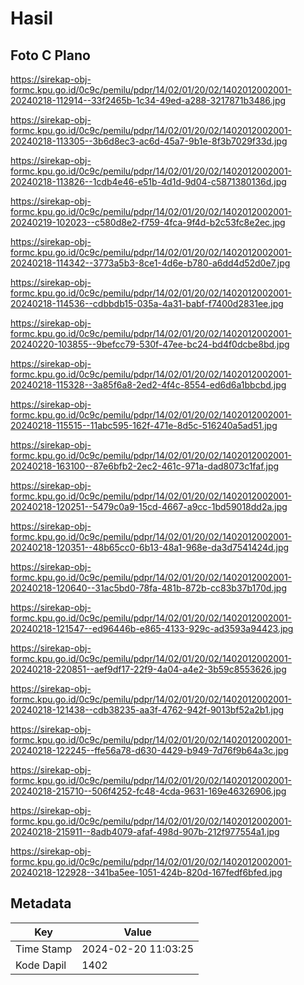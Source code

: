# Hasil

## Foto C Plano

https://sirekap-obj-formc.kpu.go.id/0c9c/pemilu/pdpr/14/02/01/20/02/1402012002001-20240218-112914--33f2465b-1c34-49ed-a288-3217871b3486.jpg

https://sirekap-obj-formc.kpu.go.id/0c9c/pemilu/pdpr/14/02/01/20/02/1402012002001-20240218-113305--3b6d8ec3-ac6d-45a7-9b1e-8f3b7029f33d.jpg

https://sirekap-obj-formc.kpu.go.id/0c9c/pemilu/pdpr/14/02/01/20/02/1402012002001-20240218-113826--1cdb4e46-e51b-4d1d-9d04-c5871380136d.jpg

https://sirekap-obj-formc.kpu.go.id/0c9c/pemilu/pdpr/14/02/01/20/02/1402012002001-20240219-102023--c580d8e2-f759-4fca-9f4d-b2c53fc8e2ec.jpg

https://sirekap-obj-formc.kpu.go.id/0c9c/pemilu/pdpr/14/02/01/20/02/1402012002001-20240218-114342--3773a5b3-8ce1-4d6e-b780-a6dd4d52d0e7.jpg

https://sirekap-obj-formc.kpu.go.id/0c9c/pemilu/pdpr/14/02/01/20/02/1402012002001-20240218-114536--cdbbdb15-035a-4a31-babf-f7400d2831ee.jpg

https://sirekap-obj-formc.kpu.go.id/0c9c/pemilu/pdpr/14/02/01/20/02/1402012002001-20240220-103855--9befcc79-530f-47ee-bc24-bd4f0dcbe8bd.jpg

https://sirekap-obj-formc.kpu.go.id/0c9c/pemilu/pdpr/14/02/01/20/02/1402012002001-20240218-115328--3a85f6a8-2ed2-4f4c-8554-ed6d6a1bbcbd.jpg

https://sirekap-obj-formc.kpu.go.id/0c9c/pemilu/pdpr/14/02/01/20/02/1402012002001-20240218-115515--11abc595-162f-471e-8d5c-516240a5ad51.jpg

https://sirekap-obj-formc.kpu.go.id/0c9c/pemilu/pdpr/14/02/01/20/02/1402012002001-20240218-163100--87e6bfb2-2ec2-461c-971a-dad8073c1faf.jpg

https://sirekap-obj-formc.kpu.go.id/0c9c/pemilu/pdpr/14/02/01/20/02/1402012002001-20240218-120251--5479c0a9-15cd-4667-a9cc-1bd59018dd2a.jpg

https://sirekap-obj-formc.kpu.go.id/0c9c/pemilu/pdpr/14/02/01/20/02/1402012002001-20240218-120351--48b65cc0-6b13-48a1-968e-da3d7541424d.jpg

https://sirekap-obj-formc.kpu.go.id/0c9c/pemilu/pdpr/14/02/01/20/02/1402012002001-20240218-120640--31ac5bd0-78fa-481b-872b-cc83b37b170d.jpg

https://sirekap-obj-formc.kpu.go.id/0c9c/pemilu/pdpr/14/02/01/20/02/1402012002001-20240218-121547--ed96446b-e865-4133-929c-ad3593a94423.jpg

https://sirekap-obj-formc.kpu.go.id/0c9c/pemilu/pdpr/14/02/01/20/02/1402012002001-20240218-220851--aef9df17-22f9-4a04-a4e2-3b59c8553626.jpg

https://sirekap-obj-formc.kpu.go.id/0c9c/pemilu/pdpr/14/02/01/20/02/1402012002001-20240218-121438--cdb38235-aa3f-4762-942f-9013bf52a2b1.jpg

https://sirekap-obj-formc.kpu.go.id/0c9c/pemilu/pdpr/14/02/01/20/02/1402012002001-20240218-122245--ffe56a78-d630-4429-b949-7d76f9b64a3c.jpg

https://sirekap-obj-formc.kpu.go.id/0c9c/pemilu/pdpr/14/02/01/20/02/1402012002001-20240218-215710--506f4252-fc48-4cda-9631-169e46326906.jpg

https://sirekap-obj-formc.kpu.go.id/0c9c/pemilu/pdpr/14/02/01/20/02/1402012002001-20240218-215911--8adb4079-afaf-498d-907b-212f977554a1.jpg

https://sirekap-obj-formc.kpu.go.id/0c9c/pemilu/pdpr/14/02/01/20/02/1402012002001-20240218-122928--341ba5ee-1051-424b-820d-167fedf6bfed.jpg


## Metadata

| Key        | Value               |
| ---------- | ------------------- |
| Time Stamp | 2024-02-20 11:03:25 |
| Kode Dapil | 1402                |



